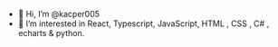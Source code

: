 - 👋 Hi, I’m @kacper005
- 👀 I’m interested in React, Typescript, JavaScript, HTML , CSS , C# , echarts & python.

<!---
kacper005/kacper005 is a ✨ special ✨ repository because its `README.md` (this file) appears on your GitHub profile.
You can click the Preview link to take a look at your changes.
--->
